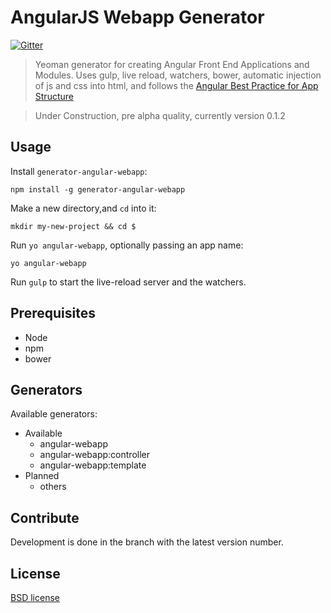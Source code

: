 # AngularJS Webapp Generator

[![Gitter](https://badges.gitter.im/Join%20Chat.svg)](https://gitter.im/kosz/generator-angular-webapp?utm_source=badge&utm_medium=badge&utm_campaign=pr-badge&utm_content=badge)

> Yeoman generator for creating Angular Front End Applications and Modules. Uses gulp, live reload, watchers, bower, automatic injection of js and css into html, and follows the [Angular Best Practice for App Structure](https://docs.google.com/document/d/1XXMvReO8-Awi1EZXAXS4PzDzdNvV6pGcuaF4Q9821Es/pub) 

> Under Construction, pre alpha quality, currently version 0.1.2 

## Usage

Install `generator-angular-webapp`:
```
npm install -g generator-angular-webapp
```

Make a new directory,and `cd` into it:
```
mkdir my-new-project && cd $
```

Run `yo angular-webapp`, optionally passing an app name:
```
yo angular-webapp
```

Run `gulp` to start the live-reload server and the watchers.

## Prerequisites
* Node
* npm
* bower

## Generators

Available generators:

* Available
    - angular-webapp
    - angular-webapp:controller
    - angular-webapp:template
* Planned
    - others

## Contribute

Development is done in the branch with the latest version number.

## License

[BSD license](http://opensource.org/licenses/bsd-license.php)
